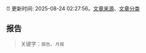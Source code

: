 :alarm_clock: 更新时间: 2025-08-24 02:27:56。[文章来源](/README.md)、[文章分类](/TAGS.md)

## 报告


> 关键字：`报告`、`月报`




